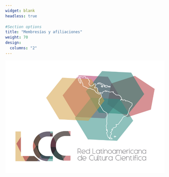 ```yaml
---
widget: blank
headless: true

#Section options
title: "Membresías y afiliaciones"
weight: 70
design:
  columns: "2"
---
```


[![RedLCC](redlcc.jpg)](https://redlcc.org/about/) 